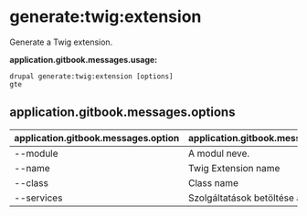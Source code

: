 # generate:twig:extension
Generate a Twig extension.

**application.gitbook.messages.usage:**
```
drupal generate:twig:extension [options]
gte
```

## application.gitbook.messages.options
application.gitbook.messages.option | application.gitbook.messages.details
-------|-------------
--module | A modul neve.
--name | Twig Extension name
--class | Class name
--services | Szolgáltatások betöltése a tárolóból.
